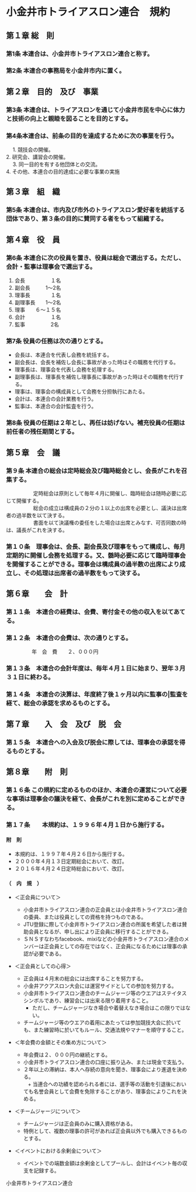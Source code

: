# 小金井市トライアスロン連合　規約  

## 第１章 総　則  
### 第1条 本連合は、小金井市トライアスロン連合と称す。  
### 第2条 本連合の事務局を小金井市内に置く。  

## 第２章　目的　及び　事業  
### 第3条 本連合は、トライアスロンを通じて小金井市民を中心に体力と技術の向上と親睦を図ることを目的とする。  
### 第4条本連合は、前条の目的を達成するために次の事業を行う。  
　  1. 競技会の開催。  
    2. 研究会、講習会の開催。  
　  3. 同一目的を有する他団体との交流。  
    4. その他、本連合の目的達成に必要な事業の実施  

## 第３章　組　織  
### 第5条 本連合は、市内及び市外のトライアスロン愛好者を統括する団体であり、第３条の目的に賛同する者をもって組織する。  

## 第４章　役　員  
### 第6条 本連合に次の役員を置き、役員は総会で選出する。ただし、会計・監事は理事会で選出する。  
  1. 会長　　　　　１名  
  2. 副会長　　　1～2名  
  3. 理事長　　　　１名  
  4. 副理事長　　1～2名  
  5. 理事　　６～１５名  
  6. 会計　　　　　１名  
  7. 監事　　　　　2名  

### 第7条 役員の任務は次の通りとする。  

  * 会長は、本連合を代表し会務を統括する。  
  * 副会長は、会長を補佐し会長に事故があった時はその職務を代行する。  
  * 理事長は、理事会を代表し会務を処理する。  
  * 副理事長は、理事長を補佐し理事長に事故があった時はその職務を代行する。  
  * 理事は、理事会の構成員として会務を分担執行にあたる。  
  * 会計は、本連合の会計業務を行う。  
  * 監事は、本連合の会計監査を行う。  

### 第8条 役員の任期は２年とし、再任は妨げない。補充役員の任期は前任者の残任期間とする。  

## 第５章　会　議   
### 第９条 本連合の総会は定時総会及び臨時総会とし、会長がこれを召集する。  
　　　　　 定時総会は原則として毎年４月に開催し、臨時総会は随時必要に応じて開催する。  
　　　　　 総会の成立は構成員の２分の１以上の出席を必要とし、議決は出席者の過半数を以て決する。  
　　　　　 書面を以て決議権の委任をした場合は出席とみなす、可否同数の時は、議長がこれを決する。  

### 第１０条　理事会は、会長、副会長及び理事をもって構成し、毎月定期的に開催し会務を処理する。又、髄時必要に応じて臨時理事会を開催することができる。理事会は構成員の過半数の出席により成立し、その処理は出席者の過半数をもって決する。  

## 第６章　　会　計

### 第１１条　本連合の経費は、会費、寄付金その他の収入を以てあてる。  

### 第１２条　本連合の会費は、次の通りとする。  
　　　　　年　会　費　　２、０００円  

### 第１３条　本連合の会計年度は、毎年４月１日に始まり、翌年３月３１日に終わる。  

### 第１４条　本連合の決算は、年度終了後１ヶ月以内に監事の|監査を経て、総会の承認を求めるものとする。  

## 第７章　　入　会　及び　脱　会  

### 第１５条　本連合への入会及び脱会に際しては、理事会の承認を得るものとする。  

## 第８章　　附　則  

### 第１６条 この規約に定めるもののほか、本連合の運営について必要な事項は理事会の議決を経て、会長がこれを別に定めることができる。  

### 第１７条　　本規約は、１９９６年４月１日から施行する。  

#### 附　則  
  * 本規約は、１９９７年４月２６日から施行する。    
  * ２０００年４月１３日定期総会において、改訂。  
  * ２０１６年４月２４日定時総会において、改訂。  

#### （　内　規　）

  * ＜正会員について＞  
    + 小金井市トライアスロン連合の正会員とは小金井市トライアスロン連合の委員、または役員としての資格を持つものである。  
    + JTU登録に際して小金井市トライアスロン連合の所属を希望した者は賛助会員となるが、申し出により正会員に移行することができる。  
    + ＳＮＳすなわちfacebook、mixiなどの小金井市トライアスロン連合のメンバーは正会員としての存在ではなく、正会員になるためには理事の承認が必要である。  

  * ＜正会員としての心得＞  
    + 正会員は４月末の総会には出席することを努力する。  
    + 小金井アクアスロン大会には運営サイドとしての参加を努力する。   
    + 小金井市トライアスロン連合のチームジャージ等のウエアはステイタスシンボルであり、練習会には出来る限り着用すること。   
      - ただし、チームジャージなき場合や着替えなき場合はこの限りではない。   
    + チームジャージ等のウエアの着用にあたっては参加競技大会に於いても、また練習時に於いてもルール、交通法規やマナーを順守すること。   
    
  * ＜年会費の金額とその集め方について＞  
    + 年会費は２、０００円の継続とする。  
    + 小金井市トライアスロン連合の口座に振り込み、または現金で支払う。  
    + ２年以上の滞納は、本人へ存続の意向を聞き、理事会により進退を決める。  
    + 当連合への功績を認められる者には、選手等の活動を引退後においても名誉会員として会費を免除することがあり、理事会によりこれを決める。  

  * ＜チームジャージについて＞  
    + チームジャージは正会員のみに購入資格がある。  
    + 特例として、複数の理事の許可があれば正会員以外でも購入できるものとする。  

  * ＜イベントにおける余剰金について＞  
    + イベントでの端数金額は余剰金としてプールし、会計はイベント毎の収支を記録する。  


小金井市トライアスロン連合
